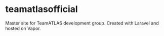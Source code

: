 # teamatlasofficial
Master site for TeamATLAS development group. Created with Laravel and hosted on Vapor.
